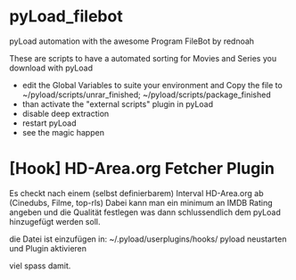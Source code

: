 pyLoad_filebot
==============

pyLoad automation with the awesome Program FileBot by rednoah


These are scripts to have a automated sorting for Movies and Series you download with pyLoad

- edit the Global Variables to suite your environment and Copy the file to ~/pyload/scripts/unrar_finished; ~/pyload/scripts/package_finished
- than activate the "external scripts" plugin in pyLoad 
- disable deep extraction
- restart pyLoad
- see the magic happen


[Hook] HD-Area.org Fetcher Plugin
==============

Es checkt nach einem (selbst definierbarem) Interval HD-Area.org ab (Cinedubs, Filme, top-rls)
Dabei kann man ein minimum an IMDB Rating angeben und die Qualität festlegen was dann schlussendlich dem pyLoad hinzugefügt werden soll.


die Datei ist einzufügen in:
~/.pyload/userplugins/hooks/
pyload neustarten und Plugin aktivieren

viel spass damit.
